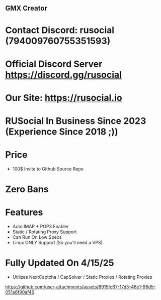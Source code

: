 ## GMX Creator

# Contact Discord: rusocial (794009760755351593)
# Official Discord Server https://discord.gg/rusocial
# Our Site: https://rusocial.io
# RUSocial In Business Since 2023 (Experience Since 2018 ;))

# Price
- 100$ Invite to Github Source Repo

# Zero Bans

# Features
- Auto IMAP + POP3 Enabler
- Static / Rotating Proxy Support
- Can Run On Low Specs
- Linux ONLY Support (So you'll need a VPS)

# Fully Updated On 4/15/25
- Utilizes NextCaptcha / CapSolver / Static Proxies / Rotating Proxies

https://github.com/user-attachments/assets/6915fc67-17d5-46e1-96d5-051a6f90af46
